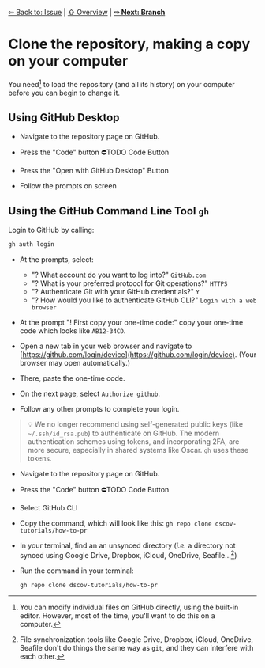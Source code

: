 [⇦ Back to: Issue](how-to-issue.md) | [⇧ Overview](README.md) | [**⇨ Next: Branch**](how-to-branch.md)

# Clone the repository, making a copy on your computer

You need[^1] to load the repository (and all its history) on your computer before you can begin to change it.

[^1]: You can modify individual files on GitHub directly, using the built-in editor. However, most of the time, you'll want to do this on a computer.

## Using GitHub Desktop

- Navigate to the repository page on GitHub.
- Press the "Code" button
⛔️TODO Code Button

- Press the "Open with GitHub Desktop" Button
- Follow the prompts on screen

## Using the GitHub Command Line Tool `gh`

Login to GitHub by calling:
```bash
gh auth login
```

- At the prompts, select:
    - "? What account do you want to log into?" `GitHub.com`
    - "? What is your preferred protocol for Git operations?" `HTTPS`
    - "? Authenticate Git with your GitHub credentials?" `Y`
    - "? How would you like to authenticate GitHub CLI?" `Login with a web browser`

- At the prompt "! First copy your one-time code:" copy your one-time code which looks like `AB12-34CD`.
- Open a new tab in your web browser and navigate to [https://github.com/login/device](https://github.com/login/device). (Your browser may open automatically.)
- There, paste the one-time code.
- On the next page, select `Authorize github`.
- Follow any other prompts to complete your login.

> 💡 We no longer recommend using self-generated public keys (like `~/.ssh/id_rsa.pub`) to authenticate on GitHub. The modern authentication schemes using tokens, and incorporating 2FA, are more secure, especially in shared systems like Oscar. `gh` uses these tokens.

- Navigate to the repository page on GitHub.
- Press the "Code" button
⛔️TODO Code Button
- Select GitHub CLI
- Copy the command, which will look like this: `gh repo clone dscov-tutorials/how-to-pr`

- In your terminal, find an an unsynced directory (*i.e.* a directory not synced using Google Drive, Dropbox, iCloud, OneDrive, Seafile...[^2])
- Run the command in your terminal:
  ```shell
  gh repo clone dscov-tutorials/how-to-pr
  ```

[^2]: File synchronization tools like Google Drive, Dropbox, iCloud, OneDrive, Seafile don't do things the same way as `git`, and they can interfere with each other.
